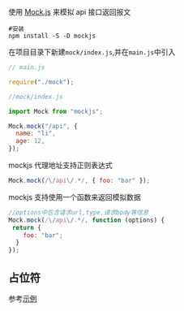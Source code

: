 使用 [Mock.js](http://mockjs.com/examples.html) 来模拟 api 接口返回报文

```shell
#安装
npm install -S -D mockjs
```

在项目目录下新建`mock/index.js`,并在`main.js`中引入

```javascript
// main.js

require("./mock");

//mock/index.js

import Mock from "mockjs";

Mock.mock("/api", {
  name: "li",
  age: 12,
});
```

mockjs 代理地址支持正则表达式

```javascript
Mock.mock(/\/api\/.*/, { foo: "bar" });
```

mockjs 支持使用一个函数来返回模拟数据

```javascript
//options中包含请求url,type,请求body等信息
Mock.mock(/\/api\/.*/, function (options) {
 return {
    foo: "bar";
  }
});
```



## 占位符

参考[示例](http://mockjs.com/examples.html)